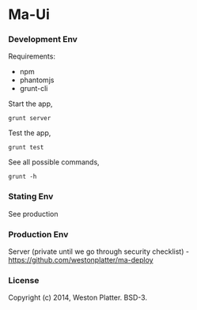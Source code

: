 Ma-Ui
=====

### Development Env

Requirements:
* npm
* phantomjs
* grunt-cli

Start the app, 

    grunt server
    
Test the app, 

    grunt test

See all possible commands, 

    grunt -h
    

### Stating Env
See production

### Production Env
Server (private until we go through security checklist) - https://github.com/westonplatter/ma-deploy


### License
Copyright (c) 2014, Weston Platter. BSD-3.
